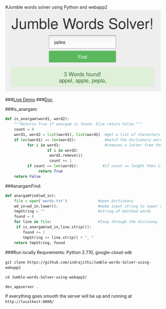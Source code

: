 #Jumble words solver using Python and webapp2
![Anargam](/img.png "Screenshot") 

###[Live Demo](https://anargampy.appspot.com)
###[Doc](http://indrajith.me/jumble_words_solver_in_python/)

###is_anargam:
```python
def is_anargam(word1, word2):
    """Returns True if anargam is found. Else return False."""
    count = 0
    word1, word2 = list(word1), list(word2)  #get a list of charectors in the words
    if len(word1) == len(word2):             #match the dictionary word only if same length
          for i in word1:                    #removes a letter from the word and increase count
                   if i in word2:
                    word2.remove(i)
                    count += 1
          if count == len(word1):           #if count == lenght then its a match
               return True
    return False

```
###anargamFind:
```python
def anargamFind(wd_in):
    file = open('words.txt')              #open dictionary 
    wd_in=wd_in.lower();                  #make input string to lower case
    tmpString = ""                        #string of matched words
    found = 0
    for line in file:                     #loop through the dictionay
     if is_anargam(wd_in,line.strip()):
        found += 1
        tmpString += line.strip() + ", " 
    return tmpString, found

```
###Run locally
Requrements: Python 2.7.10, google-cloud-sdk 

`git clone https://github.com/indrajithi/Jumble-words-Solver-using-webapp2`

`cd Jumble-words-Solver-using-webapp2/`

`dev_appserver .`

If everything goes smooth the server will be up and running at `http://localhost:8080/`
